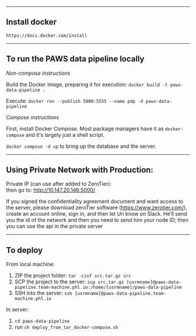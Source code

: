 ---------------------------------------
Install docker
---------------------------------------
    https://docs.docker.com/install

---------------------------------------
To run the PAWS data pipeline locally
---------------------------------------
_Non-compose instructions_

Build the Docker image, preparing it for execution:  `docker build -t paws-data-pipeline .`

Execute: `docker run --publish 5000:5555 --name pdp -d paws-data-pipeline`


_Compose instructions_

First, install Docker Compose. Most package managers have it as `docker-compose` and it's largely just a shell script.

`docker compose -d up` to bring up the database and the server.

---------------------------------------  
Using Private Network with Production:
---------------------------------------
Private IP (can use after added to ZeroTier):    
then go to: http://10.147.20.146:5000/

If you signed the confidentiality agreement document and want access to the server, please download zeroTier software (https://www.zerotier.com/), create an account online, sign in, and then let Uri know on Slack. He’ll send you the id of the network and then you need to send him your node ID; then you can use the api in the private server

---------------------------------------
To deploy
---------------------------------------
From local machine:
1. ZIP the project folder: `tar -czvf src.tar.gz src`
2. SCP the project to the server: `scp src.tar.gz [usrmname]@paws-data-pipeline.team-machine.phl.io:/home/[usrmname]/paws-data-pipeline`
3. SSH into the server: `ssh [usrmname]@paws-data-pipeline.team-machine.phl.io`

In server:
1. `cd paws-data-pipeline`
2. run `sh deploy_from_tar_docker-compose.sh`
